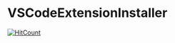 # VSCodeExtensionInstaller
[![HitCount](https://hits.dwyl.com/Technetium1/VSCodeExtensionInstaller.svg)](https://hits.dwyl.com/Technetium1/VSCodeExtensionInstaller)
